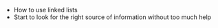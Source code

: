 * How to use linked lists
* Start to look for the right source of information without too much help
